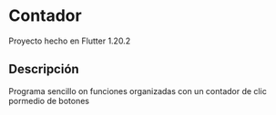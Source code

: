 # Contador

Proyecto hecho en Flutter 1.20.2

## Descripción

Programa sencillo on funciones organizadas con un contador de clic pormedio de botones


